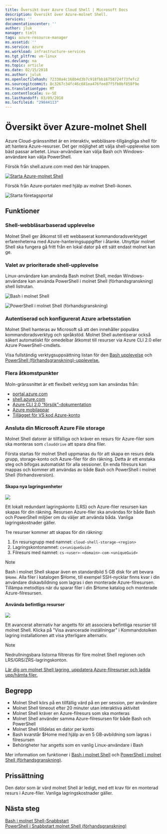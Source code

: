 ```yaml
---
title: Översikt över Azure Cloud Shell | Microsoft Docs
description: Översikt över Azure-molnet Shell.
services: ''
documentationcenter: ''
author: jluk
manager: timlt
tags: azure-resource-manager
ms.assetid: ''
ms.service: azure
ms.workload: infrastructure-services
ms.tgt_pltfrm: vm-linux
ms.devlang: na
ms.topic: article
ms.date: 02/15/2018
ms.author: juluk
ms.openlocfilehash: 72338a4c168b4d3b7c918fbb16758724f73fefc2
ms.sourcegitcommit: 8c3267c34fc46c681ea476fee87f5fb0bf858f9e
ms.translationtype: MT
ms.contentlocale: sv-SE
ms.lasthandoff: 03/09/2018
ms.locfileid: "29844113"
---
```

# <a name="overview-of-azure-cloud-shell"></a>Översikt över Azure-molnet Shell
Azure Cloud-gränssnittet är en interaktiv, webbläsare-tillgängliga shell för att hantera Azure-resurser.
Det ger möjlighet att välja shell-upplevelse som bäst passar arbetet.
Linux-användare kan välja Bash och Windows-användare kan välja PowerShell.

Försök från shell.azure.com med den här knappen.

[![](https://shell.azure.com/images/launchcloudshell.png "Starta Azure-molnet Shell")](https://shell.azure.com)

Försök från Azure-portalen med hjälp av molnet Shell-ikonen.

![Starta företagsportal](media/overview/portal-launch-icon.png)

## <a name="features"></a>Funktioner
### <a name="browser-based-shell-experience"></a>Shell-webbläsarbaserad upplevelse
Molnet Shell ger åtkomst till ett webbaserat kommandoradsverktyget erfarenheterna med Azure-hanteringsuppgifter i åtanke.
Utnyttjar molnet Shell ska fungera gå fritt från en lokal dator på ett sätt endast molnet kan ge.

### <a name="choice-of-preferred-shell-experience"></a>Valet av prioriterade shell-upplevelse
Linux-användare kan använda Bash molnet Shell, medan Windows-användare kan använda PowerShell i molnet Shell (förhandsgranskning) shell listrutan.

![Bash i molnet Shell](media/overview/overview-bash-pic.png)

![PowerShell i molnet Shell (förhandsgranskning)](media/overview/overview-ps-pic.png)

### <a name="authenticated-and-configured-azure-workstation"></a>Autentiserad och konfigurerat Azure arbetsstation
Molnet Shell hanteras av Microsoft så att den innehåller populära kommandoradsverktyg och språkstöd. Molnet Shell autentiserar också säkert automatiskt för omedelbar åtkomst till resurser via Azure CLI 2.0 eller Azure PowerShell-cmdlets.

Visa fullständig verktygsuppsättning listan för den [Bash upplevelse](features.md#tools) och [PowerShell (förhandsgranskning)-upplevelse.](features-powershell.md#tools)

### <a name="multiple-access-points"></a>Flera åtkomstpunkter
Moln-gränssnittet är ett flexibelt verktyg som kan användas från:
* [portal.azure.com](https://portal.azure.com)
* [shell.azure.com](https://shell.azure.com)
* [Azure CLI 2.0 ”försök”-dokumentation](https://docs.microsoft.com/cli/azure?view=azure-cli-latest)
* [Azure mobilappar](https://azure.microsoft.com/features/azure-portal/mobile-app/)
* [Tillägget för VS kod Azure-konto](https://marketplace.visualstudio.com/items?itemName=ms-vscode.azure-account)

### <a name="connect-your-microsoft-azure-files-storage"></a>Ansluta din Microsoft Azure File storage
Molnet Shell datorer är tillfälliga och kräver en resurs för Azure-filer som ska monteras som `clouddrive` att spara dina filer.

Första startas för molnet Shell uppmanas du för att skapa en resurs dela grupp, storage-konto och Azure-filer för din räkning. Detta är ett enstaka steg och bifogas automatiskt för alla sessioner. En enda filresurs kan mappas och kommer att användas av både Bash och PowerShell i molnet Shell (förhandsversion).

#### <a name="create-new-storage"></a>Skapa nya lagringsenheter
![](media/overview/basic-storage.png)

Ett lokalt redundant lagringskonto (LRS) och Azure-filer resursen kan skapas för din räkning. Resursen Azure-filer ska användas för både Bash och PowerShell miljöer om du väljer att använda båda. Vanliga lagringskostnader gäller.

Tre resurser kommer att skapas för din räkning:
1. En resursgrupp med namnet: `cloud-shell-storage-<region>`
2. Lagringskontonamnet: `cs<uniqueGuid>`
3. Filresurs med namnet: `cs-<user>-<domain>-com-<uniqueGuid>`

> [!Note]
> Bash i molnet Shell skapar även en standardbild 5 GB disk för att bevara `$Home`. Alla filer i katalogen $Home, till exempel SSH-nycklar finns kvar i din användare diskavbildning som lagras i den monterade Azure-filresursen. Tillämpa metodtips när du sparar filer i din $Home katalog och monterade Azure-filresursen.

#### <a name="use-existing-resources"></a>Använda befintliga resurser
![](media/overview/advanced-storage.png)

Ett avancerat alternativ har angetts för att associera befintliga resurser till molnet Shell.
Klicka på ”Visa avancerade inställningar” i Kommandotolken lagring installationen att visa ytterligare alternativ.

> [!Note]
> Nedrullningsbara listorna filtreras för före molnet Shell regionen och LRS/GRS/ZRS-lagringskonton.

[Lär dig om molnet Shell lagring, uppdatera Azure-filresurser och ladda upp/hämta filer.](persisting-shell-storage.md)

## <a name="concepts"></a>Begrepp
* Molnet Shell körs på en tillfällig värd på en per session, per användare
* Molnet Shell timeout efter 20 minuter utan interaktiva aktivitet
* Molnet Shell kräver en Azure-filresurs som ska monteras
* Molnet Shell använder samma Azure-filresursen för både Bash och PowerShell
* Molnet Shell tilldelas en dator per konto
* Bash kvarstår $Home med hjälp av en 5 GB-avbildning som lagras i filresursen
* Behörigheter har angetts som en vanlig Linux-användare i Bash

Mer information om funktioner i [Bash i molnet Shell](features.md) och [PowerShell i molnet Shell (förhandsgranskning)](features-powershell.md).

## <a name="pricing"></a>Prissättning
Den dator som är värd molnet Shell är ledigt, med ett krav för en monterad resurs i Azure-filer. Vanliga lagringskostnader gäller.

## <a name="next-steps"></a>Nästa steg
[Bash i molnet Shell-Snabbstart](quickstart.md) <br>
[PowerShell i Snabbstart molnet Shell (förhandsgranskning)](quickstart-powershell.md)